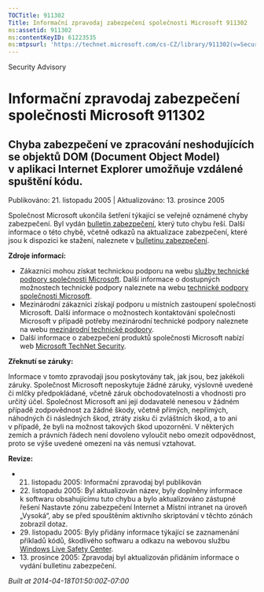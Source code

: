 ```yaml
---
TOCTitle: 911302
Title: Informační zpravodaj zabezpečení společnosti Microsoft 911302
ms:assetid: 911302
ms:contentKeyID: 61223535
ms:mtpsurl: 'https://technet.microsoft.com/cs-CZ/library/911302(v=Security.10)'
---
```


Security Advisory

Informační zpravodaj zabezpečení společnosti Microsoft 911302
=============================================================

Chyba zabezpečení ve zpracování neshodujících se objektů DOM (Document Object Model) v aplikaci Internet Explorer umožňuje vzdálené spuštění kódu.
--------------------------------------------------------------------------------------------------------------------------------------------------

Publikováno: 21. listopadu 2005 | Aktualizováno: 13. prosince 2005

Společnost Microsoft ukončila šetření týkající se veřejně oznámené chyby zabezpečení. Byl vydán [bulletin zabezpečení](http://technet.microsoft.com/security/bulletin/ms05_054), který tuto chybu řeší. Další informace o této chybě, včetně odkazů na aktualizace zabezpečení, které jsou k dispozici ke stažení, naleznete v [bulletinu zabezpečení](http://technet.microsoft.com/security/bulletin/ms05_054).

**Zdroje informací:**

-   Zákazníci mohou získat technickou podporu na webu [služby technické podpory společnosti Microsoft](http://go.microsoft.com/fwlink/?linkid=21131). Další informace o dostupných možnostech technické podpory naleznete na webu [technické podpory společnosti Microsoft](http://support.microsoft.com/).
-   Mezinárodní zákazníci získají podporu u místních zastoupení společnosti Microsoft. Další informace o možnostech kontaktování společnosti Microsoft v případě potřeby mezinárodní technické podpory naleznete na webu [mezinárodní technické podpory](http://go.microsoft.com/fwlink/?linkid=21155).
-   Další informace o zabezpečení produktů společnosti Microsoft nabízí web [Microsoft TechNet Security](http://www.microsoft.com/cze/technet/security/).

**Zřeknutí se záruky:**

Informace v tomto zpravodaji jsou poskytovány tak, jak jsou, bez jakékoli záruky. Společnost Microsoft neposkytuje žádné záruky, výslovně uvedené či mlčky předpokládané, včetně záruk obchodovatelnosti a vhodnosti pro určitý účel. Společnost Microsoft ani její dodavatelé nenesou v žádném případě zodpovědnost za žádné škody, včetně přímých, nepřímých, náhodných či následných škod, ztráty zisku či zvláštních škod, a to ani v případě, že byli na možnost takových škod upozorněni. V některých zemích a právních řádech není dovoleno vyloučit nebo omezit odpovědnost, proto se výše uvedené omezení na vás nemusí vztahovat.

**Revize:**

-   21. listopadu 2005: Informační zpravodaj byl publikován
-   22. listopadu 2005: Byl aktualizován název, byly doplněny informace k softwaru obsahujícímu tuto chybu a bylo aktualizováno zástupné řešení Nastavte zónu zabezpečení Internet a Místní intranet na úroveň „Vysoká“, aby se před spouštěním aktivního skriptování v těchto zónách zobrazil dotaz.
-   29. listopadu 2005: Byly přidány informace týkající se zaznamenání příkladů kódů, škodlivého softwaru a odkazu na webovou službu [Windows Live Safety Center](http://safety.live.com/).
-   13. prosince 2005: Zpravodaj byl aktualizován přidáním informace o vydání bulletinu zabezpečení.

*Built at 2014-04-18T01:50:00Z-07:00*
